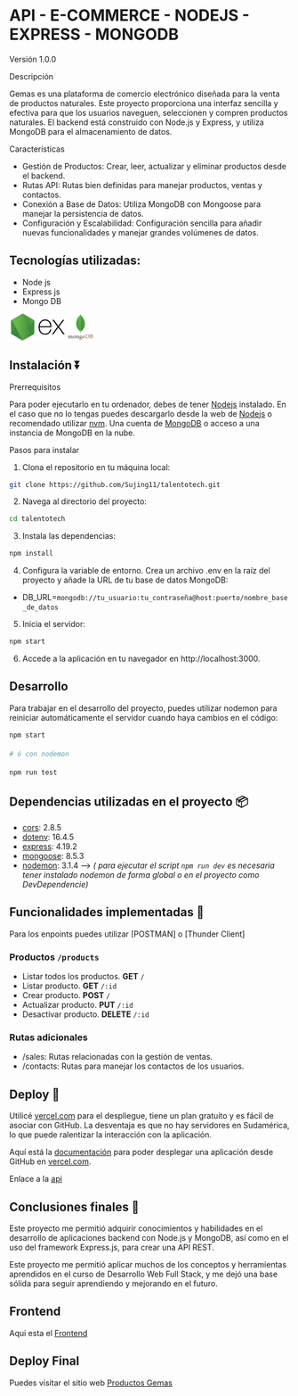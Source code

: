 # API - E-COMMERCE - NODEJS - EXPRESS - MONGODB

Versión 1.0.0

Descripción

Gemas es una plataforma de comercio electrónico diseñada para la venta de productos naturales. Este proyecto proporciona una interfaz sencilla y efectiva para que los usuarios naveguen, seleccionen y compren productos naturales. El backend está construido con Node.js y Express, y utiliza MongoDB para el almacenamiento de datos.

Características

- Gestión de Productos: Crear, leer, actualizar y eliminar productos desde el backend.
- Rutas API: Rutas bien definidas para manejar productos, ventas y contactos.
- Conexión a Base de Datos: Utiliza MongoDB con Mongoose para manejar la persistencia de datos.
- Configuración y Escalabilidad: Configuración sencilla para añadir nuevas funcionalidades y manejar grandes volúmenes de datos.

## Tecnologías utilizadas:

- Node js
- Express js
- Mongo DB

[<img src="https://raw.githubusercontent.com/devicons/devicon/1119b9f84c0290e0f0b38982099a2bd027a48bf1/icons/nodejs/nodejs-original.svg" width="48">](https://nodejs.org/es)
[<img src="https://raw.githubusercontent.com/devicons/devicon/1119b9f84c0290e0f0b38982099a2bd027a48bf1/icons/express/express-original.svg" width="48">](https://expressjs.com/es/)
[<img src="https://raw.githubusercontent.com/devicons/devicon/1119b9f84c0290e0f0b38982099a2bd027a48bf1/icons/mongodb/mongodb-original-wordmark.svg" width="48">](https://www.mongodb.com/)

## Instalación ⏬

Prerrequisitos

Para poder ejecutarlo en tu ordenador, debes de tener [Nodejs](https://nodejs.org/es) instalado. En el caso que no lo tengas puedes descargarlo desde la web de [Nodejs](https://nodejs.org/es) o recomendado utilizar [nvm](https://github.com/nvm-sh/nvm). Una cuenta de [MongoDB](https://www.mongodb.com/es) o acceso a una instancia de MongoDB en la nube.

Pasos para instalar

1. Clona el repositorio en tu máquina local:

```bash
git clone https://github.com/Sujing11/talentotech.git
```
2. Navega al directorio del proyecto:
```bash
cd talentotech
```
3. Instala las dependencias:
```bash
npm install
```
4. Configura la variable de entorno. Crea un archivo .env en la raíz del proyecto y añade la URL de tu base de datos MongoDB:

- DB_URL=`mongodb://tu_usuario:tu_contraseña@host:puerto/nombre_base_de_datos`

5. Inicia el servidor:
```bash
npm start
```
6. Accede a la aplicación en tu navegador en http://localhost:3000.


## Desarrollo

Para trabajar en el desarrollo del proyecto, puedes utilizar nodemon para reiniciar automáticamente el servidor cuando haya cambios en el código:

```bash
npm start

# ó con nodemon

npm run test
```

## Dependencias utilizadas en el proyecto 📦

- [cors](https://www.npmjs.com/package/cors): 2.8.5
- [dotenv](https://www.npmjs.com/package/dotenv): 16.4.5
- [express](https://www.npmjs.com/package/express): 4.19.2
- [mongoose](https://www.npmjs.com/package/mongoose): 8.5.3
- [nodemon](https://www.npmjs.com/package/nodemo): 3.1.4 --> _( para ejecutar el script `npm run dev` es necesaria tener instalado nodemon de forma global o en el proyecto como DevDependencie)_

## Funcionalidades implementadas 🔧

Para los enpoints puedes utilizar [POSTMAN] o [Thunder Client]

### Productos `/products`

- Listar todos los productos. **GET** `/`
- Listar producto. **GET** `/:id`
- Crear producto. **POST** `/`
- Actualizar producto. **PUT** `/:id`
- Desactivar producto. **DELETE** `/:id`

### Rutas adicionales
- /sales: Rutas relacionadas con la gestión de ventas.
- /contacts: Rutas para manejar los contactos de los usuarios.

## Deploy 🚀

Utilicé [vercel.com](https://vercel.com/) para el despliegue, tiene un plan gratuito y es fácil de asociar con GitHub. La desventaja es que no hay servidores en Sudamérica, lo que puede ralentizar la interacción con la aplicación.

Aquí está la [documentación](https://vercel.com/docs) para poder desplegar una aplicación desde GitHub en [vercel.com](https://vercel.com/docs/deployments/git).

Enlace a la [api](https://talentotech-64pku1h0f-dianas-projects-3e11313d.vercel.app)

## Conclusiones finales 🏁

Este proyecto me permitió adquirir conocimientos y habilidades en el desarrollo de aplicaciones backend con Node.js y MongoDB, así como en el uso del framework Express.js, para crear una API REST.

Este proyecto me permitió aplicar muchos de los conceptos y herramientas aprendidos en el curso de Desarrollo Web Full Stack, y me dejó una base sólida para seguir aprendiendo y mejorando en el futuro.

## Frontend

Aqui esta el [Frontend](https://github.com/Sujing11/web.git)

## Deploy Final

Puedes visitar el sitio web [Productos Gemas](https://progemas.netlify.app)
